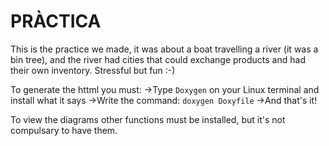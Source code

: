 # PRÀCTICA
This is the practice we made, it was about a boat travelling a river (it was a bin tree), and the river had cities that could exchange products and had their own inventory. Stressful but fun :-)


To generate the httml you must:
->Type ``Doxygen`` on your Linux terminal and install what it says
->Write the command: ``doxygen Doxyfile``
->And that's it!

To view the diagrams other functions must be installed, but it's not compulsary to have them. 